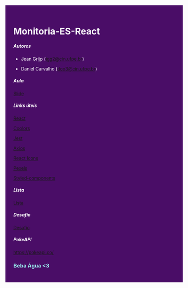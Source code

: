 <div style="width: 100%; background-color: #4A0D67; padding: 5%; color: #FFF; margin: 0;" >

<h1 style="color: #FFF">Monitoria-ES-React</h1>
<h5 style="color: #FFF">Autores</h5>

- Jean Grijp (jgg2@cin.ufpe.br)

- Daniel Carvalho (dco3@cin.ufpe.br)

<h5 style="color: #FFF">Aula</h5>

[Slide](slide.pptx)

<h5 style="color: #FFF">Links úteis</h5>

[React](https://pt-br.reactjs.org/)

[Coolors](https://coolors.co/)

[Jest](https://jestjs.io/pt-BR/)

[Axios](https://blog.rocketseat.com.br/axios-um-cliente-http-full-stack/)

[React Icons](https://react-icons.github.io/react-icons/)

[Pexels](https://www.pexels.com/pt-br/)

[Styled-components](https://styled-components.com/)

<h5 style="color: #FFF">Lista</h5>

[Lista](Lista.md)

<h5 style="color: #FFF">Desafio</h5>

[Desafio](Desafio.md)

<h5 style="color: #FFF">PokeAPI</h5>

https://pokeapi.co/

<h3 style="color: #9BF3F0">Beba Água <3</h3>

</div>
